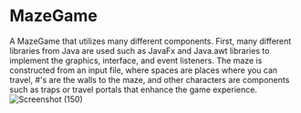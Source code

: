 # MazeGame
A MazeGame that utilizes many different components. First, many different libraries from Java are used such as JavaFx and Java.awt libraries to implement the graphics, interface, and event listeners. The maze is constructed from an input file, where spaces are places where you can travel, #'s are the walls to the maze, and other characters are components such as traps or travel portals that enhance the game experience.
![Screenshot (150)](https://user-images.githubusercontent.com/50529339/148703657-c34afe6e-13ed-4eb8-97b8-382c6f0e3e3d.png)
